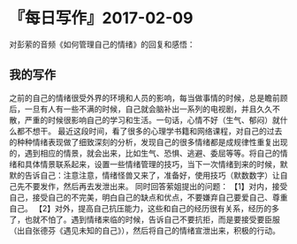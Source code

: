 # 『每日写作』2017-02-09

对彭萦的音频《如何管理自己的情绪》的回复和感悟：

## 我的写作
之前的自己的情绪很受外界的环境和人员的影响，每当做事情的时候，总是瞻前顾后，一旦有人有一些不满的时候，自己就会脑补出一系列的电视剧，并且久久不散，严重的时候很影响自己的学习和生活。一句话，心情不好（生气、郁闷）就什么都不想干。
最近这段时间，看了很多的心理学书籍和网络课程，对自己的过去的种种情绪表现做了细致深刻的分析，发现自己的很多情绪都是成规律性重复出现的，遇到相应的情景，就会出来，比如生气、恐惧、逃避、委屈等等。将自己的情绪和具体情景联系起来，设置一些情绪管理的技巧，当下一次情绪到来的时候，默默的告诉自己：注意注意，情绪怪兽又来了，准备好，使用技巧（默数数字）让自己先不要发作，然后再去发泄出来。
同时回答萦姐提出的问题：
【1】对内，接受自己，接受自己的不完美，明白自己的缺点和优点，不要嫌弃自己要爱自己、尊重自己。
【2】对外，提高自己抗压能力，这些和自己的经历很有关系，经历的多了，也就不怕了。遇到情绪来临的时候，告诉自己不要抗拒，而是要接受要臣服（出自张德芬《遇见未知的自己》），然后将自己的情绪宣泄出来，积极的行动。